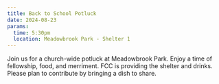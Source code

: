 ```yaml
---
title: Back to School Potluck
date: 2024-08-23
params:
  time: 5:30pm
  location: Meadowbrook Park - Shelter 1
---
```


Join us for a church-wide potluck at Meadowbrook Park. Enjoy a time of fellowship, food, and merriment. FCC is providing the shelter and drinks. Please plan to contribute by bringing a dish to share. 

<!--more-->
